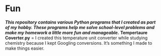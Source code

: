# Fun
***This repository contains various Python programs that I created as part of my hobby. These programs help me solve school-level problems and make my homework a little more fun and manageable.***
**Tempertaure Coverter.py** = I created this temperature unit converter while studying chemistry because I kept Googling conversions. It’s something I made to make things easier.
